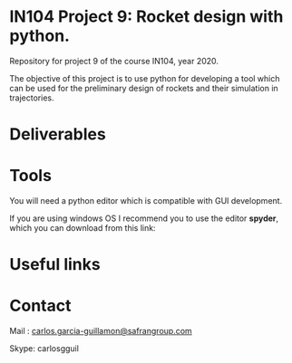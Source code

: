 # IN104 Project 9: Rocket design with python. 

Repository for project 9 of the course IN104, year 2020.

The objective of this project is to use python for developing a tool which can be used for the preliminary design of rockets and their simulation in trajectories.


# Deliverables

# Tools

You will need a python editor which is compatible with GUI development. 

If you are using windows OS I recommend you to use the editor **spyder**, which you can download from this link:

# Useful links

# Contact
Mail : carlos.garcia-guillamon@safrangroup.com

Skype: carlosgguil
